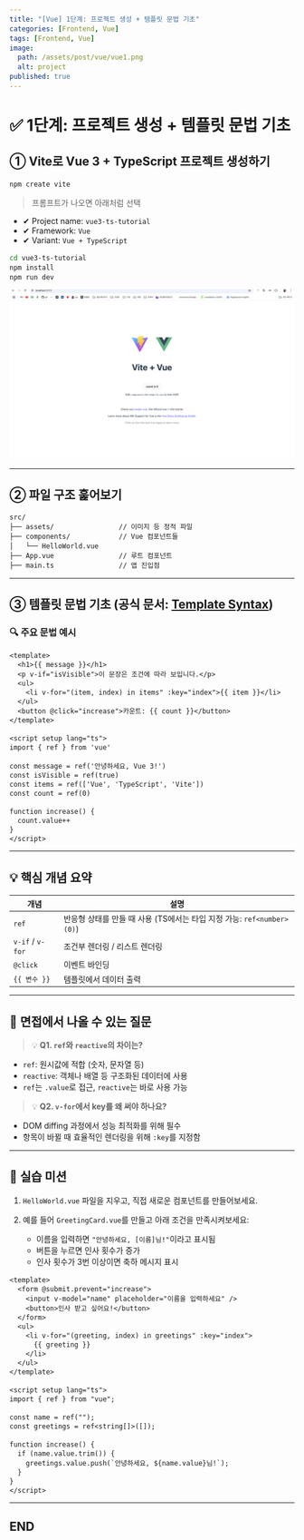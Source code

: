 ```yaml
---
title: "[Vue] 1단계: 프로젝트 생성 + 템플릿 문법 기초"
categories: [Frontend, Vue]
tags: [Frontend, Vue]
image:
  path: /assets/post/vue/vue1.png
  alt: project
published: true
---
```


# ✅ 1단계: 프로젝트 생성 + 템플릿 문법 기초

## ① Vite로 Vue 3 + TypeScript 프로젝트 생성하기

```bash
npm create vite
```

> 프롬프트가 나오면 아래처럼 선택

* ✔ Project name: `vue3-ts-tutorial`
* ✔ Framework: `Vue`
* ✔ Variant: `Vue + TypeScript`

```bash
cd vue3-ts-tutorial
npm install
npm run dev
```

<img src="/assets/post/vue/vue1.png" alt='' width=1300px>

---

## ② 파일 구조 훑어보기

```bash
src/
├── assets/                // 이미지 등 정적 파일
├── components/            // Vue 컴포넌트들
│   └── HelloWorld.vue
├── App.vue                // 루트 컴포넌트
├── main.ts                // 앱 진입점
```

---

## ③ 템플릿 문법 기초 (공식 문서: [Template Syntax](https://vuejs.org/guide/essentials/template-syntax.html))

### 🔍 주요 문법 예시

```vue
<template>
  <h1>{{ message }}</h1>
  <p v-if="isVisible">이 문장은 조건에 따라 보입니다.</p>
  <ul>
    <li v-for="(item, index) in items" :key="index">{{ item }}</li>
  </ul>
  <button @click="increase">카운트: {{ count }}</button>
</template>

<script setup lang="ts">
import { ref } from 'vue'

const message = ref('안녕하세요, Vue 3!')
const isVisible = ref(true)
const items = ref(['Vue', 'TypeScript', 'Vite'])
const count = ref(0)

function increase() {
  count.value++
}
</script>
```

---

## 💡 핵심 개념 요약

| 개념               | 설명                                                 |
| ---------------- | -------------------------------------------------- |
| `ref`            | 반응형 상태를 만들 때 사용 (TS에서는 타입 지정 가능: `ref<number>(0)`) |
| `v-if` / `v-for` | 조건부 렌더링 / 리스트 렌더링                                  |
| `@click`         | 이벤트 바인딩                                            |
| `{{ 변수 }}`       | 템플릿에서 데이터 출력                                       |

---

## 💬 면접에서 나올 수 있는 질문

> 💡 **Q1. `ref`와 `reactive`의 차이는?**

* `ref`: 원시값에 적합 (숫자, 문자열 등)
* `reactive`: 객체나 배열 등 구조화된 데이터에 사용
* `ref`는 `.value`로 접근, `reactive`는 바로 사용 가능

> 💡 **Q2. `v-for`에서 key를 왜 써야 하나요?**

* DOM diffing 과정에서 성능 최적화를 위해 필수
* 항목이 바뀔 때 효율적인 렌더링을 위해 `:key`를 지정함

---

## 🎯 실습 미션

1. `HelloWorld.vue` 파일을 지우고, 직접 새로운 컴포넌트를 만들어보세요.
2. 예를 들어 `GreetingCard.vue`를 만들고 아래 조건을 만족시켜보세요:

   * 이름을 입력하면 `"안녕하세요, [이름]님!"`이라고 표시됨
   * 버튼을 누르면 인사 횟수가 증가
   * 인사 횟수가 3번 이상이면 축하 메시지 표시

```vue
<template>
  <form @submit.prevent="increase">
    <input v-model="name" placeholder="이름을 입력하세요" />
    <button>인사 받고 싶어요!</button>
  </form>
  <ul>
    <li v-for="(greeting, index) in greetings" :key="index">
      {{ greeting }}
    </li>
  </ul>
</template>

<script setup lang="ts">
import { ref } from "vue";

const name = ref("");
const greetings = ref<string[]>([]);

function increase() {
  if (name.value.trim()) {
    greetings.value.push(`안녕하세요, ${name.value}님!`);
  }
}
</script>
```

---

## END